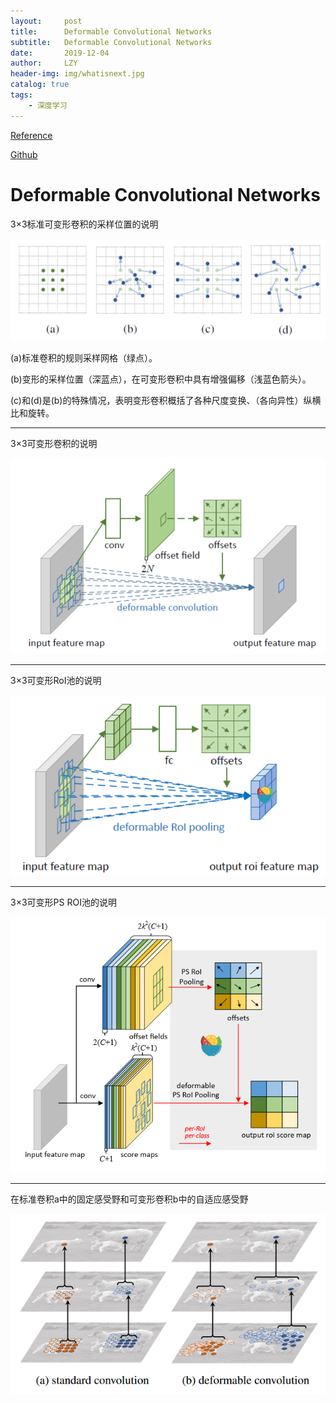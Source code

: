 ```yaml
---
layout:     post
title:      Deformable Convolutional Networks
subtitle:   Deformable Convolutional Networks
date:       2019-12-04
author:     LZY
header-img: img/whatisnext.jpg
catalog: true
tags:
    - 深度学习
---
```


[Reference](https://arxiv.org/abs/1703.06211)

[Github](https://github.com/msracver/Deformable-ConvNets)

# Deformable Convolutional Networks

3×3标准可变形卷积的采样位置的说明

![](/img/20191221154936.png)

(a)标准卷积的规则采样网格（绿点）。

(b)变形的采样位置（深蓝点），在可变形卷积中具有增强偏移（浅蓝色箭头）。

(c)和(d)是(b)的特殊情况，表明变形卷积概括了各种尺度变换、（各向异性）纵横比和旋转。

---

3×3可变形卷积的说明

![](/img/20191221155324.png)

---

3×3可变形RoI池的说明

![](/img/20191221155427.png)

---

3×3可变形PS ROI池的说明

![](/img/20191221155642.png)

---

在标准卷积a中的固定感受野和可变形卷积b中的自适应感受野

![](/img/20191221160002.png)



